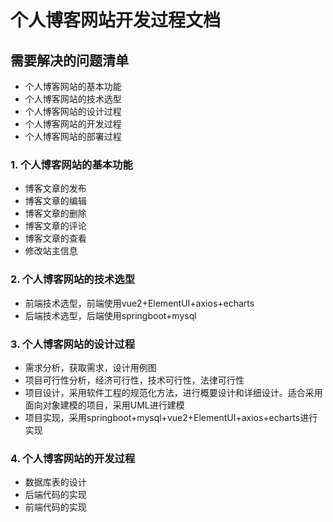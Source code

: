 # 个人博客网站开发过程文档

## 需要解决的问题清单

- 个人博客网站的基本功能
- 个人博客网站的技术选型
- 个人博客网站的设计过程
- 个人博客网站的开发过程
- 个人博客网站的部署过程

### 1. 个人博客网站的基本功能

- 博客文章的发布
- 博客文章的编辑
- 博客文章的删除
- 博客文章的评论
- 博客文章的查看
- 修改站主信息

### 2. 个人博客网站的技术选型

- 前端技术选型，前端使用vue2+ElementUI+axios+echarts
- 后端技术选型，后端使用springboot+mysql

### 3. 个人博客网站的设计过程

- 需求分析，获取需求，设计用例图
- 项目可行性分析，经济可行性，技术可行性，法律可行性
- 项目设计，采用软件工程的规范化方法，进行概要设计和详细设计。适合采用面向对象建模的项目，采用UML进行建模
- 项目实现，采用springboot+mysql+vue2+ElementUI+axios+echarts进行实现

### 4. 个人博客网站的开发过程

- 数据库表的设计
- 后端代码的实现
- 前端代码的实现
















